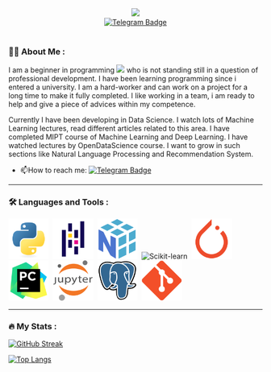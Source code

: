 <div id="header" align="center">
  <img src="https://media.giphy.com/media/M9gbBd9nbDrOTu1Mqx/giphy.gif" width="100"/>
  <div id="badges">
  <a href="https://t.me/Szirx">
    <img src="https://img.shields.io/badge/Telegram-blue?style=for-the-badge&logo=telegram&logoColor=white" alt="Telegram Badge"/>
  </a>
  </div>
  <img src="https://komarev.com/ghpvc/?username=Szirx&style=flat-square&color=blue" alt=""/>
</div>

### :man_technologist: About Me :

I am a beginner in programming <img src="https://media.giphy.com/media/WUlplcMpOCEmTGBtBW/giphy.gif" width="30"> who is not standing still in a question of professional development. I have been learning programming since i entered a university. I am a hard-worker and can work on a project for a long time to make it fully completed. I like working in a team, i am ready to help and give a piece of advices within my competence.

Currently I have been developing in Data Science. I watch lots of Machine Learning lectures, read different articles related to this area. I have completed MIPT course of Machine Learning and Deep Learning. I have watched lectures by OpenDataScience course. I want to grow in such sections like Natural Language Processing and Recommendation System.

- :mailbox:How to reach me: [![Telegram Badge](https://img.shields.io/badge/-Telegram-blue?style=flat&logo=Telegram&logoColor=white)](https://t.me/Szirx)

---

### :hammer_and_wrench: Languages and Tools :

<div>
  <img src="https://github.com/devicons/devicon/blob/master/icons/python/python-original.svg" title="Python" alt="Python" width="80" height="80"/>&nbsp;
  <img src="https://github.com/devicons/devicon/blob/master/icons/pandas/pandas-original.svg" title="Pandas" alt="Pandas" width="80" height="80"/>&nbsp;
  <img src="https://github.com/devicons/devicon/blob/master/icons/numpy/numpy-original.svg" title="NumPy" alt="NumPy" width="80" height="80"/>&nbsp;
  <img src="https://camo.githubusercontent.com/476da1f6b132a5c4d8f9126f65679ec994ef7521db13e13ef3aefa846c7bbc75/68747470733a2f2f75706c6f61642e77696b696d656469612e6f72672f77696b6970656469612f636f6d6d6f6e732f7468756d622f302f30352f5363696b69745f6c6561726e5f6c6f676f5f736d616c6c2e7376672f3132303070782d5363696b69745f6c6561726e5f6c6f676f5f736d616c6c2e7376672e706e67" title="Scikit_learn" alt="Scikit-learn" width="150" height="80"/>&nbsp;
  <img src="https://github.com/devicons/devicon/blob/master/icons/pytorch/pytorch-original.svg" title="PyTorch" alt="PyTorch" width="80" height="80"/>&nbsp;
  <img src="https://github.com/devicons/devicon/blob/master/icons/pycharm/pycharm-original.svg" title="PyCharm" alt="PyCharm" width="80" height="80"/>&nbsp;
  <img src="https://github.com/devicons/devicon/blob/master/icons/jupyter/jupyter-original-wordmark.svg" title="Jupyter" alt="Jupyter" width="80" height="80"/>&nbsp;
  <img src="https://github.com/devicons/devicon/blob/master/icons/postgresql/postgresql-original.svg" title="PostgreSQL" alt="PostgreSQL" width="80" height="80"/>&nbsp;
  <img src="https://github.com/devicons/devicon/blob/master/icons/git/git-original.svg" title="Git" alt="Git" width="80" height="80"/>&nbsp;
</div>

---

### :fire: My Stats :

[![GitHub Streak](http://github-readme-streak-stats.herokuapp.com?user=Szirx&theme=gotham&hide_border=true&date_format=M%20j%5B%2C%20Y%5D)](https://git.io/streak-stats)

[![Top Langs](https://github-readme-stats.vercel.app/api/top-langs/?username=Szirx&layout=compact&theme=gotham&hide_border=true&date_format=M%20j%5B%2C%20Y%5D)](https://github.com/anuraghazra/github-readme-stats)
